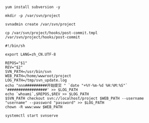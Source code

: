 `yum install subversion -y`

`mkdir -p /var/svn/project`

`svnadmin create /var/svn/project`

`cp /var/svn/project/hooks/post-commit.tmpl /var/svn/project/hooks/post-commit`

```
#!/bin/sh

export LANG=zh_CN.UTF-8

REPOS="$1"
REV="$2"
SVN_PATH=/usr/bin/svn
WEB_PATH=/home/wwwroot/project
LOG_PATH=/tmp/svn_update.log
echo "nnn##########开始提交 " `date "+%Y-%m-%d %H:%M:%S"` '##################' >> $LOG_PATH
echo `whoami`,$REPOS,$REV >> $LOG_PATH
$SVN_PATH checkout svn://localhost/project $WEB_PATH --username "username" --password "password" >> $LOG_PATH
chown -R www:www $WEB_PATH
```

`systemctl start svnserve`

